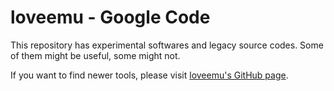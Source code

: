 loveemu - Google Code
=====================

This repository has experimental softwares and legacy source codes. Some of them might be useful, some might not.

If you want to find newer tools, please visit [loveemu's GitHub page](https://github.com/loveemu).
